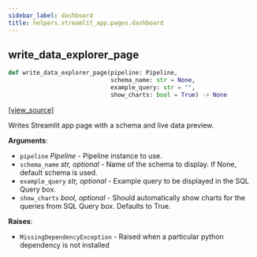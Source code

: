 ```yaml
---
sidebar_label: dashboard
title: helpers.streamlit_app.pages.dashboard
---
```


## write\_data\_explorer\_page

```python
def write_data_explorer_page(pipeline: Pipeline,
                             schema_name: str = None,
                             example_query: str = "",
                             show_charts: bool = True) -> None
```

[[view_source]](https://github.com/dlt-hub/dlt/blob/e9c9ecfa8a644fdb516dd74aabca3bf75bafb154/dlt/helpers/streamlit_app/pages/dashboard.py#L12)

Writes Streamlit app page with a schema and live data preview.

**Arguments**:

- `pipeline` _Pipeline_ - Pipeline instance to use.
- `schema_name` _str, optional_ - Name of the schema to display. If None, default schema is used.
- `example_query` _str, optional_ - Example query to be displayed in the SQL Query box.
- `show_charts` _bool, optional_ - Should automatically show charts for the queries from SQL Query box. Defaults to True.
  

**Raises**:

- `MissingDependencyException` - Raised when a particular python dependency is not installed

